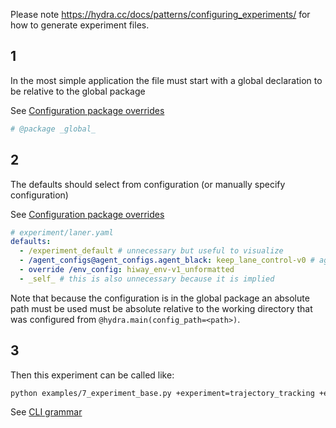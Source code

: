 Please note https://hydra.cc/docs/patterns/configuring_experiments/ for how to generate experiment files.

## 1

In the most simple application the file must start with a global declaration to be relative to the global package

See [Configuration package overrides](https://hydra.cc/docs/advanced/overriding_packages/#defaults-list-package-keywords)
```yaml
# @package _global_
```

## 2
The defaults should select from configuration (or manually specify configuration)

See [Configuration package overrides](https://hydra.cc/docs/advanced/overriding_packages/)
```yaml
# experiment/laner.yaml
defaults:
  - /experiment_default # unnecessary but useful to visualize
  - /agent_configs@agent_configs.agent_black: keep_lane_control-v0 # agent_configs/keep_lane_control-v0.yaml
  - override /env_config: hiway_env-v1_unformatted
  - _self_ # this is also unnecessary because it is implied
```

Note that because the configuration is in the global package an absolute path must be used must be absolute relative to the working directory that was configured from `@hydra.main(config_path=<path>)`.

## 3
Then this experiment can be called like:

```bash
python examples/7_experiment_base.py +experiment=trajectory_tracking +env_config/scenarios=intersections
```

See [CLI grammar](https://hydra.cc/docs/advanced/override_grammar/basic/)